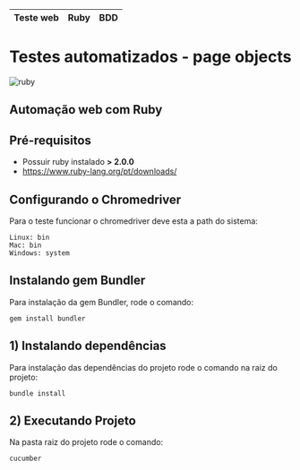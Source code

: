 Teste web | Ruby | BDD
----------| -----|----
# Testes automatizados - page objects #
![ruby](http://compsci.ca/blog/wp-content/uploads/2007/04/ruby_logo.gif)
## Automação web com Ruby ##

## Pré-requisitos

* Possuir ruby instalado **> 2.0.0**
* https://www.ruby-lang.org/pt/downloads/

## Configurando o Chromedriver
Para o teste funcionar o chromedriver deve esta a path do sistema:
```shell
Linux: bin
Mac: bin
Windows: system
```

## Instalando gem Bundler
Para instalação da gem Bundler, rode o comando:
```shell
gem install bundler
```

## 1)  Instalando dependências ##
Para instalação das dependências do projeto rode o comando na raiz do projeto:
```shell
bundle install
```

## 2) Executando Projeto ##
Na pasta raiz do projeto rode o comando:
```shell
cucumber
```

